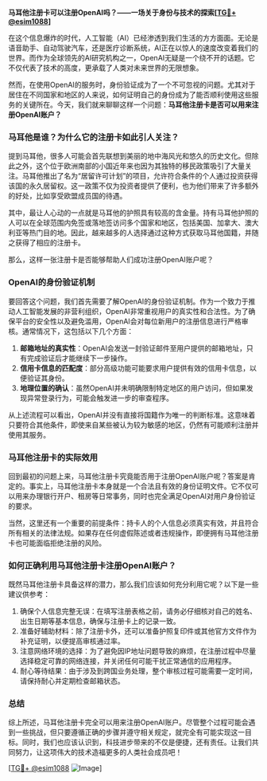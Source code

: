 **马耳他注册卡可以注册OpenAI吗？——一场关于身份与技术的探索[[TG💪+ @esim1088](https://t.me/s/esim1088)]**

在这个信息爆炸的时代，人工智能（AI）已经渗透到我们生活的方方面面。无论是语音助手、自动驾驶汽车，还是医疗诊断系统，AI正在以惊人的速度改变着我们的世界。而作为全球领先的AI研究机构之一，OpenAI无疑是一个绕不开的话题。它不仅代表了技术的高度，更承载了人类对未来世界的无限想象。

然而，在使用OpenAI的服务时，身份验证成为了一个不可忽视的问题。尤其对于居住在不同国家和地区的人来说，如何证明自己的身份成为了能否顺利使用这些服务的关键所在。今天，我们就来聊聊这样一个问题：**马耳他注册卡是否可以用来注册OpenAI账户？**

### 马耳他是谁？为什么它的注册卡如此引人关注？

提到马耳他，很多人可能会首先联想到美丽的地中海风光和悠久的历史文化。但除此之外，这个位于欧洲南部的小国近年来也因为其独特的移民政策吸引了大量关注。马耳他推出了名为“居留许可计划”的项目，允许符合条件的个人通过投资获得该国的永久居留权。这一政策不仅为投资者提供了便利，也为他们带来了许多额外的好处，比如享受欧盟成员国的待遇。

其中，最让人心动的一点就是马耳他的护照具有较高的含金量。持有马耳他护照的人可以在全球范围内免签或落地签访问多个国家和地区，包括美国、加拿大、澳大利亚等热门目的地。因此，越来越多的人选择通过这种方式获取马耳他国籍，并随之获得了相应的注册卡。

那么，这样一张注册卡是否能够帮助人们成功注册OpenAI账户呢？

### OpenAI的身份验证机制

要回答这个问题，我们首先需要了解OpenAI的身份验证机制。作为一个致力于推动人工智能发展的非营利组织，OpenAI非常重视用户的真实性和合法性。为了确保平台的安全性以及避免滥用，OpenAI会对每位新用户的注册信息进行严格审核。通常情况下，这包括以下几个方面：

1. **邮箱地址的真实性**：OpenAI会发送一封验证邮件至用户提供的邮箱地址，只有完成验证后才能继续下一步操作。
2. **信用卡信息的匹配度**：部分高级功能可能要求用户提供有效的信用卡信息，以便验证其身份。
3. **地理位置的确认**：虽然OpenAI并未明确限制特定地区的用户访问，但如果发现异常登录行为，可能会触发进一步的审查程序。

从上述流程可以看出，OpenAI并没有直接将国籍作为唯一的判断标准。这意味着只要符合其他条件，即使来自某些被认为较为敏感的地区，仍然有可能顺利注册并使用其服务。

### 马耳他注册卡的实际效用

回到最初的问题上来，马耳他注册卡究竟能否用于注册OpenAI账户呢？答案是肯定的。事实上，马耳他注册卡本身就是一个合法且有效的身份证明文件。它不仅可以用来办理银行开户、租房等日常事务，同时也完全满足OpenAI对用户身份验证的要求。

当然，这里还有一个重要的前提条件：持卡人的个人信息必须真实有效，并且符合所有相关的法律法规。如果存在任何虚假陈述或者违规操作，即便拥有马耳他注册卡也可能面临拒绝注册的风险。

### 如何正确利用马耳他注册卡注册OpenAI账户？

既然马耳他注册卡具备这样的潜力，那么我们应该如何充分利用它呢？以下是一些建议供参考：

1. 确保个人信息完整无误：在填写注册表格之前，请务必仔细核对自己的姓名、出生日期等基本信息，确保与注册卡上的记录一致。
2. 准备好辅助材料：除了注册卡外，还可以准备护照复印件或其他官方文件作为补充证明，以便提高审核通过率。
3. 注意网络环境的选择：为了避免因IP地址问题导致的麻烦，在注册过程中尽量选择稳定可靠的网络连接，并关闭任何可能干扰正常通信的应用程序。
4. 耐心等待结果：由于涉及到跨国业务处理，整个审核过程可能需要一定时间，请保持耐心并定期检查邮箱状态。

### 总结

综上所述，马耳他注册卡完全可以用来注册OpenAI账户。尽管整个过程可能会遇到一些挑战，但只要遵循正确的步骤并遵守相关规定，就完全有可能实现这一目标。同时，我们也应该认识到，科技进步带来的不仅是便捷，还有责任。让我们共同努力，让这项伟大的技术造福更多的人类社会成员吧！

[[TG💪+ @esim1088](https://t.me/s/esim1088) ![Image](https://i.postimg.cc/4NQfJmqS/Snipaste-2025-05-13-00-14-12.png)]
